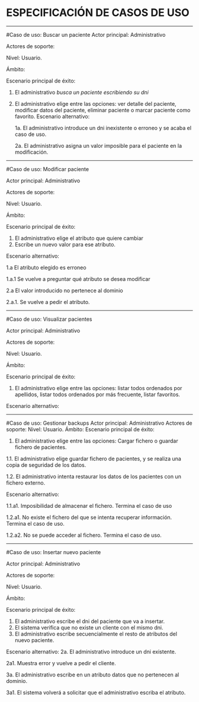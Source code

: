ESPECIFICACIÓN DE CASOS DE USO
==============================

---

#Caso de uso: Buscar un paciente
Actor principal: Administrativo

Actores de soporte:

Nivel: Usuario.

Ámbito:

Escenario principal de éxito:
1. El administrativo *busca un paciente escribiendo su dni*
2. El administrativo elige entre las opciones: ver detalle del paciente, modificar datos del paciente, eliminar paciente o marcar paciente como favorito.
Escenario alternativo:

    1a. El administrativo introduce un dni inexistente o erroneo y se acaba el caso de uso.

    2a. El administrativo asigna un valor imposible para el paciente en la modificación.

---

#Caso de uso: Modificar paciente

Actor principal: Administrativo

Actores de soporte:

Nivel: Usuario.

Ámbito:

Escenario principal de éxito:
  1. El administrativo elige el atributo que quiere cambiar
  2. Escribe un nuevo valor para ese atributo.

Escenario alternativo:

1.a El atributo elegido es erroneo

  1.a.1 Se vuelve a preguntar qué atributo se desea modificar

  2.a El valor introducido no pertenece al dominio

  2.a.1. Se vuelve a pedir el atributo.

---

#Caso de uso: Visualizar pacientes

Actor principal: Administrativo

Actores de soporte:

Nivel: Usuario.

Ámbito:

Escenario principal de éxito:

1. El administrativo elige entre las opciones: listar todos ordenados por apellidos, listar todos ordenados por más frecuente, listar favoritos.

Escenario alternativo:

---

#Caso de uso: Gestionar backups
Actor principal: Administrativo
Actores de soporte:
Nivel: Usuario.
Ámbito:
Escenario principal de éxito:

1. El administrativo elige entre las opciones: Cargar fichero o guardar fichero de pacientes.

1.1. El administrativo elige guardar fichero de pacientes, y se realiza una copia de seguridad de los datos.

1.2. El administrativo intenta restaurar los datos de los pacientes con un fichero externo.

Escenario alternativo:

1.1.a1. Imposibilidad de almacenar el fichero. Termina el caso de uso

1.2.a1. No existe el fichero del que se intenta recuperar información. Termina el caso de uso.

1.2.a2. No se puede acceder al fichero. Termina el caso de uso.

---

#Caso de uso: Insertar nuevo paciente

Actor principal: Administrativo

Actores de soporte:

Nivel: Usuario.

Ámbito:

Escenario principal de éxito:
1. El administrativo escribe el dni del paciente que va a insertar.
2. El sistema verifica que no existe un cliente con el mismo dni.
3. El administrativo escribe secuencialmente el resto de atributos del nuevo paciente.

Escenario alternativo:
2a. El administrativo introduce un dni existente.

2a1. Muestra error y vuelve a pedir el cliente.

3a. El administrativo escribe en un atributo datos que no pertenecen al dominio.

3a1. El sistema volverá a solicitar que el administrativo escriba el atributo.